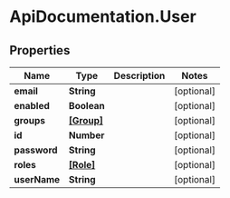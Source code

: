 # ApiDocumentation.User

## Properties
Name | Type | Description | Notes
------------ | ------------- | ------------- | -------------
**email** | **String** |  | [optional] 
**enabled** | **Boolean** |  | [optional] 
**groups** | [**[Group]**](Group.md) |  | [optional] 
**id** | **Number** |  | [optional] 
**password** | **String** |  | [optional] 
**roles** | [**[Role]**](Role.md) |  | [optional] 
**userName** | **String** |  | [optional] 
